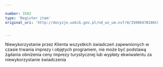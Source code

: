 ```yaml
---

number: 3502
type: 'Register item'
original_uri: 'http://decyzje.uokik.gov.pl/nd_wz_um.nsf/0/3500647B186CCF42C1257A5200353AE4?OpenDocument'


---
```


Niewykorzystanie przez Klienta wszystkich świadczeń zapewnionych w czasie trwania imprezy i objętych programem, nie może być podstawą żądania obniżenia ceny imprezy turystycznej lub wypłaty ekwiwalentu za niewykorzystanie świadczenia
